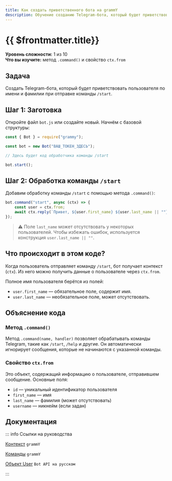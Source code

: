 ```yaml
---
title: Как создать приветственного бота на grammY
description: Обучение созданию Telegram-бота, который будет приветствовать пользователя по имени и фамилии при отправке команды /start
---
```


# {{ $frontmatter.title}}

**Уровень сложности:** 1 из 10  
**Что вы изучите:** метод `.command()` и свойство `ctx.from`

## Задача

Создать Telegram-бота, который будет приветствовать пользователя по имени и фамилии при отправке команды `/start`.

## Шаг 1: Заготовка

Откройте файл `bot.js` или создайте новый. Начнём с базовой структуры:

```js
const { Bot } = require("grammy");

const bot = new Bot("ВАШ_ТОКЕН_ЗДЕСЬ");

// Здесь будет код обработчика команды /start

bot.start();
```

## Шаг 2: Обработка команды `/start`

Добавим обработку команды `/start` с помощью метода `.command()`:

```js
bot.command("start", async (ctx) => {
    const user = ctx.from;
    await ctx.reply(`Привет, ${user.first_name} ${user.last_name || ""}!`);
});
```

> ⚠️ Поле `last_name` может отсутствовать у некоторых пользователей. Чтобы избежать ошибок, используется конструкция `user.last_name || ""`.

## Что происходит в этом коде?

Когда пользователь отправляет команду `/start`, бот получает контекст (`ctx`). Из него можно получить данные о пользователе через `ctx.from`.

Полное имя пользователя берётся из полей:
- `user.first_name` — обязательное поле, содержит имя.
- `user.last_name` — необязательное поле, может отсутствовать.

## Объяснение кода

### Метод `.command()`

Метод `.command(name, handler)` позволяет обрабатывать команды Telegram, такие как `/start`, `/help` и другие. Он автоматически игнорирует сообщения, которые не начинаются с указанной команды.

### Свойство `ctx.from`

Это объект, содержащий информацию о пользователе, отправившем сообщение. Основные поля:
- `id` — уникальный идентификатор пользователя
- `first_name` — имя
- `last_name` — фамилия (может отсутствовать)
- `username` — никнейм (если задан)

## Документация

::: info Ссылки на руководства

[Контекст](https://grammy.dev/ru/guide/context) `grammY`  

[Команды](https://grammy.dev/ru/guide/commands) `grammY`  

[Объект User](https://botphp.ru/docs/api#header-61-1) `Bot API на русском`  

:::